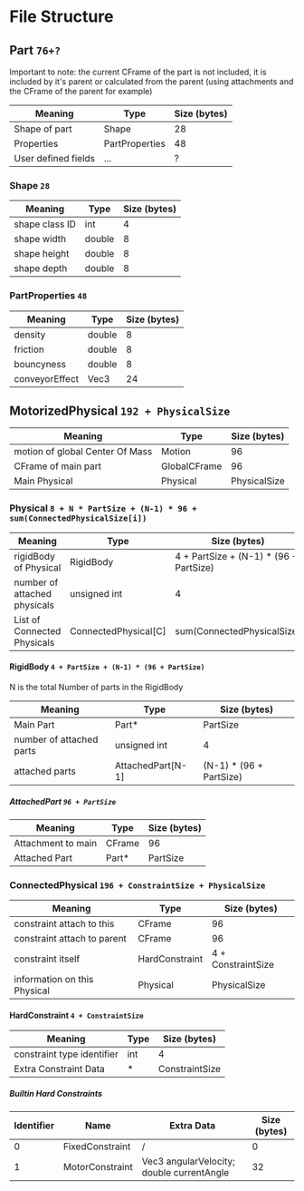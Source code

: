 
# File Structure



## Part `76+?`
Important to note: the current CFrame of the part is not included, 
it is included by it's parent or calculated from the parent (using attachments and the CFrame of the parent for example)

Meaning              | Type           | Size (bytes)
-------------------- | -------------- | ------------
Shape of part        | Shape          | 28
Properties           | PartProperties | 48
User defined fields  | ...            | ?

### Shape `28`
Meaning        | Type   | Size (bytes)
-------------- | ------ | ------------
shape class ID | int    | 4
shape width    | double | 8
shape height   | double | 8
shape depth    | double | 8

### PartProperties `48`
Meaning        | Type   | Size (bytes)
-------------- | ------ | ------------
density        | double | 8
friction       | double | 8
bouncyness     | double | 8
conveyorEffect | Vec3   | 24

## MotorizedPhysical `192 + PhysicalSize`
Meaning | Type | Size (bytes)
--- | --- | ---
motion of global Center Of Mass | Motion       | 96
CFrame of main part             | GlobalCFrame | 96
Main Physical                   | Physical     | PhysicalSize

### Physical `8 + N * PartSize + (N-1) * 96 + sum(ConnectedPhysicalSize[i])`
Meaning                      | Type                 | Size (bytes)
---------------------------- | -------------------- | ------------
rigidBody of Physical        | RigidBody            | 4 + PartSize + (N-1) * (96 + PartSize)
number of attached physicals | unsigned int         | 4
List of Connected Physicals  | ConnectedPhysical[C] | sum(ConnectedPhysicalSize)

#### RigidBody `4 + PartSize + (N-1) * (96 + PartSize)`
N is the total Number of parts in the RigidBody

Meaning                  | Type              | Size (bytes)
------------------------ | ----------------- | ------------
Main Part                | Part*             | PartSize
number of attached parts | unsigned int      | 4
attached parts           | AttachedPart[N-1] | (N-1) * (96 + PartSize)

##### AttachedPart `96 + PartSize`
Meaning            | Type   | Size (bytes)
------------------ | ------ | ------------
Attachment to main | CFrame | 96
Attached Part      | Part*  | PartSize

### ConnectedPhysical `196 + ConstraintSize + PhysicalSize`
Meaning                      | Type           | Size (bytes)
---------------------------- | -------------- | ---
constraint attach to this    | CFrame         | 96
constraint attach to parent  | CFrame         | 96
constraint itself            | HardConstraint | 4 + ConstraintSize
information on this Physical | Physical       | PhysicalSize

#### HardConstraint `4 + ConstraintSize`
Meaning | Type | Size (bytes)
------- | ---- | ------------
constraint type identifier | int | 4
Extra Constraint Data      | *   | ConstraintSize

##### Builtin Hard Constraints
Identifier | Name | Extra Data | Size (bytes)
---------- | ---- | ---------- | ------------
0 | FixedConstraint | / | 0
1 | MotorConstraint | Vec3 angularVelocity; double currentAngle | 32
